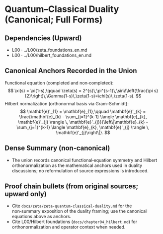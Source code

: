 # Quantum–Classical Duality (Canonical; Full Forms)

## Dependencies (Upward)
- L00 · ../L00/zeta_foundations_en.md
- L00 · ../L00/hilbert_foundations_en.md

## Canonical Anchors Recorded in the Union
Functional equation (completed and non‑completed):
$$
\xi(s) = \xi(1-s),\qquad \zeta(s) = 2^{s}\,\pi^{s-1}\,\sin\!\left(\frac{\pi s}{2}\right)\,\Gamma(1-s)\,\zeta(1-s)=\chi(s)\,\zeta(1-s).
$$
Hilbert normalization (orthonormal basis via Gram–Schmidt):
$$
\mathbf{e}'_{1} = \mathbf{e}_{1},\qquad \mathbf{e}'_{k} = \frac{\mathbf{e}_{k} - \sum_{j=1}^{k-1} \langle \mathbf{e}_{k}, \mathbf{e}'_{j} \rangle \, \mathbf{e}'_{j}}{\left\|\mathbf{e}_{k} - \sum_{j=1}^{k-1} \langle \mathbf{e}_{k}, \mathbf{e}'_{j} \rangle \, \mathbf{e}'_{j}\right\|}.
$$

## Dense Summary (non‑canonical)
- The union records canonical functional‑equation symmetry and Hilbert orthonormalization as the mathematical anchors used in duality discussions; no reformulation of source expressions is introduced.

## Proof chain bullets (from original sources; upward only)
- Cite `docs/zeta/zeta-quantum-classical-duality.md` for the non‑summary exposition of the duality framing; use the canonical equations above as anchors.
- Cite L00/Hilbert foundations (`docs/chapter04_hilbert.md`) for orthonormalization and operator context when needed.
